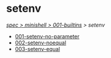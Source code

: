 # setenv

*[spec > minishell > 001-builtins](..) > setenv*

* [001-setenv-no-parameter](./001-setenv-no-parameter)
* [002-setenv-noequal](./002-setenv-noequal)
* [003-setenv-equal](./003-setenv-equal)
